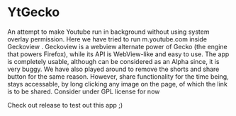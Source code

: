 # YtGecko
An attempt to make Youtube run in background without using system overlay permission. Here we have tried to run m.youtube.com inside Geckoview . Geckoview is a webview alternate power of Gecko (the engine that powers Firefox), while its API is WebView-like and easy to use. The app is completely usable, although can be considered as an Alpha since, it is very buggy. We have also played around to remove the shorts and share button for the same reason. However, share functionality for the time being, stays accessable, by long clicking any image on the page, of which the link is to be shared.
Consider under GPL license for now

Check out release to test out this app ;)
